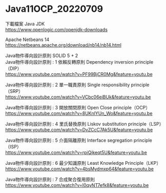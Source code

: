 # Java11OCP_20220709

下載檔案
Java JDK <br/>
https://www.openlogic.com/openjdk-downloads

Apache Netbeans 14<br/>
https://netbeans.apache.org/download/nb14/nb14.html

Java物件導向設計原則 SOLID 5 + 2<br/>
Java物件導向設計原則 : 1 依賴反轉原則 Dependency inversion principle（DIP）<br/>
https://www.youtube.com/watch?v=PF99BjCR0Mg&feature=youtu.be

Java物件導向設計原則 : 2 單一職責原則 Single responsibility principle（SRP）<br/>
https://www.youtube.com/watch?v=VCbc06eiBUk&feature=youtu.be

Java物件導向設計原則 : 3 開放關閉原則 Open Close principle（OCP）<br/>
https://www.youtube.com/watch?v=8UKnlYUn_Wo&feature=youtu.be

Java物件導向設計原則 : 4 里氏替換原則 Liskov substitution principle（LSP）<br/>
https://www.youtube.com/watch?v=DvZCcC7Ak5U&feature=youtu.be

Java物件導向設計原則 : 5 介面隔離原則 Interface segregation principle（ISP）<br/>
https://www.youtube.com/watch?v=rpiQjkeqt5U&feature=youtu.be

Java物件導向設計原則 : 6 最少知識原則 Least Knowledge Principle（LKP）<br/>
https://www.youtube.com/watch?v=4bsMydmxp64&feature=youtu.be

Java物件導向設計原則 : 7 合成聚合復用原則<br/>
https://www.youtube.com/watch?v=I0qyNT7efk8&feature=youtu.be


